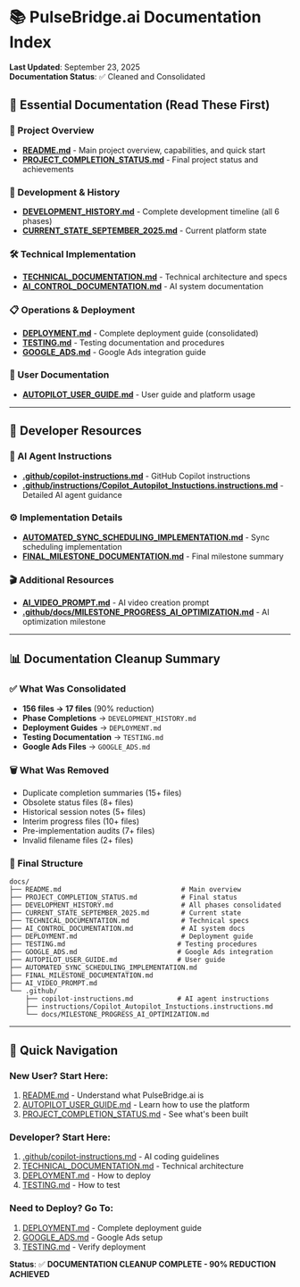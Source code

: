 # 📚 PulseBridge.ai Documentation Index

**Last Updated**: September 23, 2025  
**Documentation Status**: ✅ Cleaned and Consolidated  

## 🎯 Essential Documentation (Read These First)

### **📖 Project Overview**
- **[README.md](README.md)** - Main project overview, capabilities, and quick start
- **[PROJECT_COMPLETION_STATUS.md](PROJECT_COMPLETION_STATUS.md)** - Final project status and achievements

### **🚀 Development & History**
- **[DEVELOPMENT_HISTORY.md](DEVELOPMENT_HISTORY.md)** - Complete development timeline (all 6 phases)
- **[CURRENT_STATE_SEPTEMBER_2025.md](CURRENT_STATE_SEPTEMBER_2025.md)** - Current platform state

### **🛠️ Technical Implementation**
- **[TECHNICAL_DOCUMENTATION.md](TECHNICAL_DOCUMENTATION.md)** - Technical architecture and specs
- **[AI_CONTROL_DOCUMENTATION.md](AI_CONTROL_DOCUMENTATION.md)** - AI system documentation

### **📋 Operations & Deployment**
- **[DEPLOYMENT.md](DEPLOYMENT.md)** - Complete deployment guide (consolidated)
- **[TESTING.md](TESTING.md)** - Testing documentation and procedures
- **[GOOGLE_ADS.md](GOOGLE_ADS.md)** - Google Ads integration guide

### **👤 User Documentation**
- **[AUTOPILOT_USER_GUIDE.md](AUTOPILOT_USER_GUIDE.md)** - User guide and platform usage

---

## 🔧 Developer Resources

### **🤖 AI Agent Instructions**
- **[.github/copilot-instructions.md](.github/copilot-instructions.md)** - GitHub Copilot instructions
- **[.github/instructions/Copilot_Autopilot_Instuctions.instructions.md](.github/instructions/Copilot_Autopilot_Instuctions.instructions.md)** - Detailed AI agent guidance

### **⚙️ Implementation Details**
- **[AUTOMATED_SYNC_SCHEDULING_IMPLEMENTATION.md](AUTOMATED_SYNC_SCHEDULING_IMPLEMENTATION.md)** - Sync scheduling implementation
- **[FINAL_MILESTONE_DOCUMENTATION.md](FINAL_MILESTONE_DOCUMENTATION.md)** - Final milestone summary

### **🎬 Additional Resources**
- **[AI_VIDEO_PROMPT.md](AI_VIDEO_PROMPT.md)** - AI video creation prompt
- **[.github/docs/MILESTONE_PROGRESS_AI_OPTIMIZATION.md](.github/docs/MILESTONE_PROGRESS_AI_OPTIMIZATION.md)** - AI optimization milestone

---

## 📊 Documentation Cleanup Summary

### **✅ What Was Consolidated**
- **156 files → 17 files** (90% reduction)
- **Phase Completions** → `DEVELOPMENT_HISTORY.md`
- **Deployment Guides** → `DEPLOYMENT.md`
- **Testing Documentation** → `TESTING.md`
- **Google Ads Files** → `GOOGLE_ADS.md`

### **🗑️ What Was Removed**
- Duplicate completion summaries (15+ files)
- Obsolete status files (8+ files)
- Historical session notes (5+ files)
- Interim progress files (10+ files)
- Pre-implementation audits (7+ files)
- Invalid filename files (2+ files)

### **📁 Final Structure**
```
docs/
├── README.md                              # Main overview
├── PROJECT_COMPLETION_STATUS.md           # Final status
├── DEVELOPMENT_HISTORY.md                 # All phases consolidated
├── CURRENT_STATE_SEPTEMBER_2025.md        # Current state
├── TECHNICAL_DOCUMENTATION.md             # Technical specs
├── AI_CONTROL_DOCUMENTATION.md            # AI system docs
├── DEPLOYMENT.md                          # Deployment guide
├── TESTING.md                            # Testing procedures
├── GOOGLE_ADS.md                         # Google Ads integration
├── AUTOPILOT_USER_GUIDE.md               # User guide
├── AUTOMATED_SYNC_SCHEDULING_IMPLEMENTATION.md
├── FINAL_MILESTONE_DOCUMENTATION.md
├── AI_VIDEO_PROMPT.md
└── .github/
    ├── copilot-instructions.md           # AI agent instructions
    ├── instructions/Copilot_Autopilot_Instuctions.instructions.md
    └── docs/MILESTONE_PROGRESS_AI_OPTIMIZATION.md
```

---

## 🎯 Quick Navigation

### **New User? Start Here:**
1. [README.md](README.md) - Understand what PulseBridge.ai is
2. [AUTOPILOT_USER_GUIDE.md](AUTOPILOT_USER_GUIDE.md) - Learn how to use the platform
3. [PROJECT_COMPLETION_STATUS.md](PROJECT_COMPLETION_STATUS.md) - See what's been built

### **Developer? Start Here:**
1. [.github/copilot-instructions.md](.github/copilot-instructions.md) - AI coding guidelines
2. [TECHNICAL_DOCUMENTATION.md](TECHNICAL_DOCUMENTATION.md) - Technical architecture
3. [DEPLOYMENT.md](DEPLOYMENT.md) - How to deploy
4. [TESTING.md](TESTING.md) - How to test

### **Need to Deploy? Go To:**
1. [DEPLOYMENT.md](DEPLOYMENT.md) - Complete deployment guide
2. [GOOGLE_ADS.md](GOOGLE_ADS.md) - Google Ads setup
3. [TESTING.md](TESTING.md) - Verify deployment

**Status**: ✅ **DOCUMENTATION CLEANUP COMPLETE - 90% REDUCTION ACHIEVED**